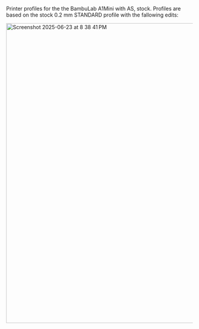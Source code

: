 Printer profiles for the the BambuLab A1Mini with AS, stock. Profiles are based on the stock 0.2 mm STANDARD profile with the fallowing edits:

<img width="808" alt="Screenshot 2025-06-23 at 8 38 41 PM" src="https://github.com/user-attachments/assets/be949b77-0e00-4c8f-a708-a58977be2803" />
